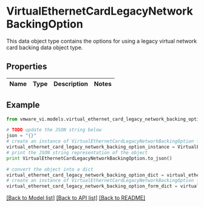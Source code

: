 # VirtualEthernetCardLegacyNetworkBackingOption

This data object type contains the options for using a legacy virtual network card backing data object type. 

## Properties
Name | Type | Description | Notes
------------ | ------------- | ------------- | -------------

## Example

```python
from vmware_vi.models.virtual_ethernet_card_legacy_network_backing_option import VirtualEthernetCardLegacyNetworkBackingOption

# TODO update the JSON string below
json = "{}"
# create an instance of VirtualEthernetCardLegacyNetworkBackingOption from a JSON string
virtual_ethernet_card_legacy_network_backing_option_instance = VirtualEthernetCardLegacyNetworkBackingOption.from_json(json)
# print the JSON string representation of the object
print VirtualEthernetCardLegacyNetworkBackingOption.to_json()

# convert the object into a dict
virtual_ethernet_card_legacy_network_backing_option_dict = virtual_ethernet_card_legacy_network_backing_option_instance.to_dict()
# create an instance of VirtualEthernetCardLegacyNetworkBackingOption from a dict
virtual_ethernet_card_legacy_network_backing_option_form_dict = virtual_ethernet_card_legacy_network_backing_option.from_dict(virtual_ethernet_card_legacy_network_backing_option_dict)
```
[[Back to Model list]](../README.md#documentation-for-models) [[Back to API list]](../README.md#documentation-for-api-endpoints) [[Back to README]](../README.md)


